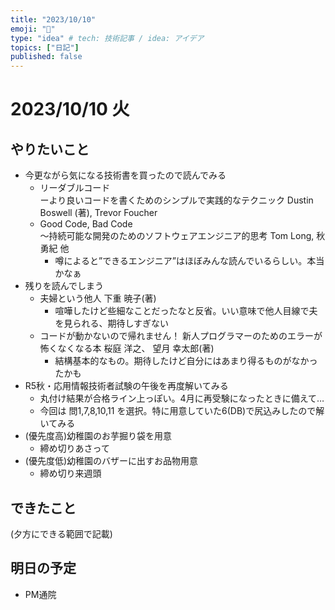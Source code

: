 ```yaml
---
title: "2023/10/10"
emoji: "💨"
type: "idea" # tech: 技術記事 / idea: アイデア
topics: ["日記"]
published: false
---
```


# 2023/10/10 火

## やりたいこと

- 今更ながら気になる技術書を買ったので読んでみる
    - リーダブルコード<br> ーより良いコードを書くためのシンプルで実践的なテクニック Dustin Boswell (著), Trevor Foucher
    - Good Code, Bad Code<br>～持続可能な開発のためのソフトウェアエンジニア的思考 Tom Long, 秋勇紀 他
        - 噂によると”できるエンジニア”はほぼみんな読んでいるらしい。本当かなぁ
- 残りを読んでしまう
    - 夫婦という他人 下重 暁子(著)
        - 喧嘩したけど些細なことだったなと反省。いい意味で他人目線で夫を見られる、期待しすぎない
    - コードが動かないので帰れません！ 新人プログラマーのためのエラーが怖くなくなる本 桜庭 洋之、 望月 幸太郎(著)
        - 結構基本的なもの。期待したけど自分にはあまり得るものがなかったかも
- R5秋・応用情報技術者試験の午後を再度解いてみる
    - 丸付け結果が合格ライン上っぽい。4月に再受験になったときに備えて…
    - 今回は 問1,7,8,10,11 を選択。特に用意していた6(DB)で尻込みしたので解いてみる
- (優先度高)幼稚園のお芋掘り袋を用意
    - 締め切りあさって
- (優先度低)幼稚園のバザーに出すお品物用意
    - 締め切り来週頭

## できたこと

(夕方にできる範囲で記載)

## 明日の予定

- PM通院